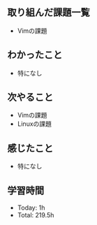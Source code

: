 ## 取り組んだ課題一覧
- Vimの課題
## わかったこと
- 特になし
## 次やること
- Vimの課題
- Linuxの課題
## 感じたこと
- 特になし
## 学習時間
- Today: 1h
- Total: 219.5h

<!--```toggl
LIST
FROM 2024-05-11 TO 2024-05-11
INCLUDE PROJECTS "HappinessChain", "Self-Study"
```-->
<!--```toggl
SUMMARY
FROM 2024-01-01 TO 2024-05-11
INCLUDE PROJECTS "HappinessChain", "Self-Study"
```-->
